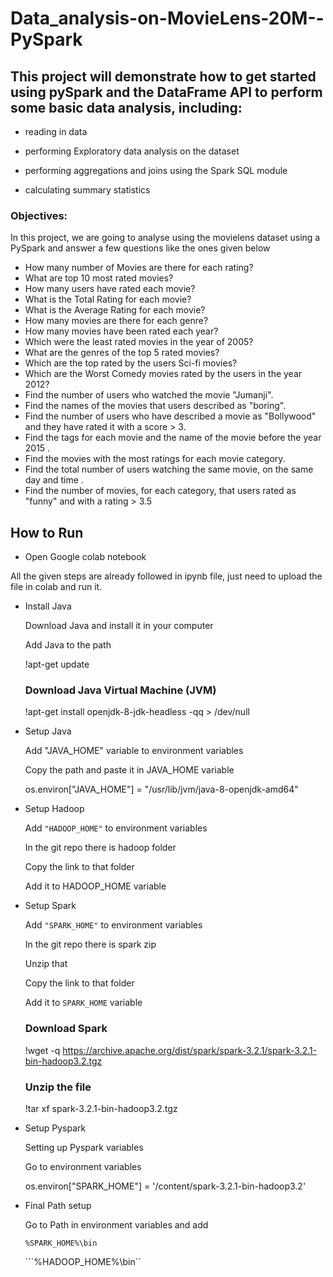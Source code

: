 # Data_analysis-on-MovieLens-20M--PySpark

## This project will demonstrate how to get started using pySpark and the DataFrame API to perform some basic data analysis, including:

  - reading in data

  - performing Exploratory data analysis on the dataset
  
  - performing aggregations and joins using the Spark SQL module 
  
  - calculating summary statistics

   ### Objectives: 
   In this project, we are going to analyse using the movielens dataset using a PySpark and answer a few questions like the ones given below
   
   - How many number of Movies are there for each rating?
   - What are top 10 most rated movies?
   - How many users have rated each movie?
   - What is the Total Rating for each movie?
   - What is the Average Rating for each movie?
   - How many movies are there for each genre?
   - How many movies have been rated each year?   
   - Which were the least rated movies in the year of 2005? 
   - What are the genres of the top 5 rated movies? 
   - Which are the top rated by the users Sci-fi movies?
   - Which are the Worst Comedy movies rated by the users in the year 2012?
   - Find the number of users who watched the movie "Jumanji".
   - Find the names of the movies that users described as "boring".
   - Find the number of users who have described a movie as "Bollywood" and they have rated it with a score > 3.
   - Find the tags for each movie and the name of the movie before the year 2015 .
   - Find the movies with the most ratings for each movie category.
   - Find the total number of users watching the same movie, on the same day and time .
   - Find the number of movies, for each category, that users rated as "funny" and with a rating > 3.5


## How to Run

 - Open Google colab notebook
  
  All the given steps are already followed in ipynb file, just need to upload the file in colab and run it.

- Install Java

  Download Java and install it in your computer

  Add Java to the path

  !apt-get update
  ### Download Java Virtual Machine (JVM)
  !apt-get install openjdk-8-jdk-headless -qq > /dev/null


- Setup Java

  Add "JAVA_HOME" variable to environment variables
  
  Copy the path and paste it in JAVA_HOME variable
  
  os.environ["JAVA_HOME"] = "/usr/lib/jvm/java-8-openjdk-amd64"

- Setup Hadoop

  Add ```"HADOOP_HOME"``` to environment variables

  In the git repo there is hadoop folder

  Copy the link to that folder

  Add it to HADOOP_HOME variable

- Setup Spark

  Add ```"SPARK_HOME"``` to environment variables

  In the git repo there is spark zip

  Unzip that 

  Copy the link to that folder

  Add it to ```SPARK_HOME``` variable
  
  ### Download Spark  
  !wget -q https://archive.apache.org/dist/spark/spark-3.2.1/spark-3.2.1-bin-hadoop3.2.tgz
  ### Unzip the file
  !tar xf spark-3.2.1-bin-hadoop3.2.tgz

- Setup Pyspark

  Setting up Pyspark variables

  Go to environment variables 
  
  os.environ["SPARK_HOME"] = '/content/spark-3.2.1-bin-hadoop3.2'

- Final Path setup

  Go to Path in environment variables and add

  ```%SPARK_HOME%\bin```

  ```%HADOOP_HOME%\bin``
